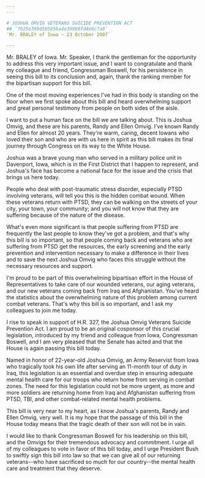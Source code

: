```yaml
---
---

# JOSHUA OMVIG VETERANS SUICIDE PREVENTION ACT
## `7625e769d50565ba4e39988fd4e6c7a0`
`Mr. BRALEY of Iowa — 23 October 2007`

---
```



Mr. BRALEY of Iowa. Mr. Speaker, I thank the gentleman for the 
opportunity to address this very important issue, and I want to 
congratulate and thank my colleague and friend, Congressman Boswell, 
for his persistence in seeing this bill to its conclusion and, again, 
thank the ranking member for the bipartisan support for this bill.

One of the most moving experiences I've had in this body is standing 
on the floor when we first spoke about this bill and heard overwhelming 
support and great personal testimony from people on both sides of the 
aisle.

I want to put a human face on the bill we are talking about. This is 
Joshua Omvig, and these are his parents, Randy and Ellen Omvig. I've 
known Randy and Ellen for almost 20 years. They're warm, caring, decent 
Iowans who loved their son and who are with us here in spirit as this 
bill makes its final journey through Congress on its way to the White 
House.

Joshua was a brave young man who served in a military police unit in 
Davenport, Iowa, which is in the First District that I happen to 
represent, and Joshua's face has become a national face for the issue 
and the crisis that brings us here today.

People who deal with post-traumatic stress disorder, especially PTSD 
involving veterans, will tell you this is the hidden combat wound. When 
these veterans return with PTSD, they can be walking on the streets of 
your city, your town, your community; and you will not know that they 
are suffering because of the nature of the disease.

What's even more significant is that people suffering from PTSD are 
frequently the last people to know they've got a problem, and that's 
why this bill is so important, so that people coming back and veterans 
who are suffering from PTSD get the resources, the early screening and 
the early prevention and intervention necessary to make a difference in 
their lives and to save the next Joshua Omvig who faces this struggle 
without the necessary resources and support.

I'm proud to be part of this overwhelming bipartisan effort in the 
House of Representatives to take care of our wounded veterans, our 
aging veterans, and our new veterans coming back from Iraq and 
Afghanistan. You've heard the statistics about the overwhelming nature 
of this problem among current combat veterans. That's why this bill is 
so important, and I ask my colleagues to join me today.

I rise to speak in support of H.R. 327, the Joshua Omvig Veterans 
Suicide Prevention Act. I am proud to be an original cosponsor of this 
crucial legislation, introduced by my friend and colleague from Iowa, 
Congressman Boswell, and I am very pleased that the Senate has acted 
and that the House is again passing this bill today.

Named in honor of 22-year-old Joshua Omvig, an Army Reservist from 
Iowa who tragically took his own life after serving an 11-month tour of 
duty in Iraq, this legislation is an essential and overdue step in 
ensuring adequate mental health care for our troops who return home 
from serving in combat zones. The need for this legislation could not 
be more urgent, as more and more soldiers are returning home from Iraq 
and Afghanistan suffering from PTSD, TBI, and other combat-related 
mental health problems.

This bill is very near to my heart, as I know Joshua's parents, Randy 
and Ellen Omvig, very well. It is my hope that the passage of this bill 
in the House today means that the tragic death of their son will not be 
in vain.

I would like to thank Congressman Boswell for his leadership on this 
bill, and the Omvigs for their tremendous advocacy and commitment. I 
urge all of my colleagues to vote in favor of this bill today, and I 
urge President Bush to swiftly sign this bill into law so that we can 
give all of our returning veterans--who have sacrificed so much for our 
country--the mental health care and treatment that they deserve.